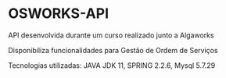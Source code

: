 # OSWORKS-API

API desenvolvida durante um curso realizado junto a Algaworks

Disponibiliza funcionalidades para Gestão de Ordem de Serviços

Tecnologias utilizadas: JAVA JDK 11, SPRING 2.2.6, Mysql 5.7.29  
